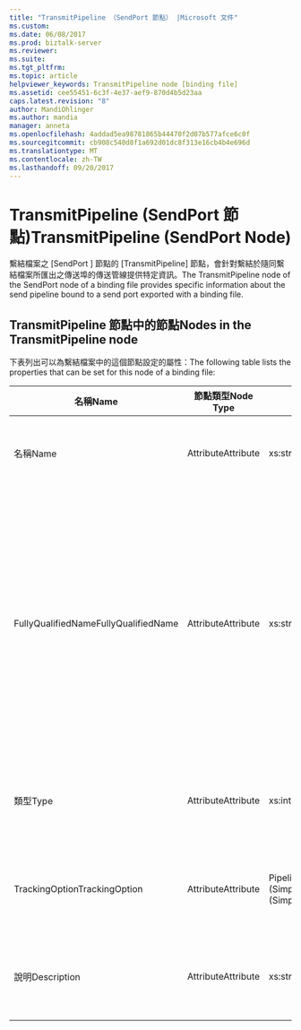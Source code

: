 ```yaml
---
title: "TransmitPipeline （SendPort 節點） |Microsoft 文件"
ms.custom: 
ms.date: 06/08/2017
ms.prod: biztalk-server
ms.reviewer: 
ms.suite: 
ms.tgt_pltfrm: 
ms.topic: article
helpviewer_keywords: TransmitPipeline node [binding file]
ms.assetid: cee55451-6c3f-4e37-aef9-870d4b5d23aa
caps.latest.revision: "8"
author: MandiOhlinger
ms.author: mandia
manager: anneta
ms.openlocfilehash: 4addad5ea98781865b44470f2d07b577afce6c0f
ms.sourcegitcommit: cb908c540d8f1a692d01dc8f313e16cb4b4e696d
ms.translationtype: MT
ms.contentlocale: zh-TW
ms.lasthandoff: 09/20/2017
---
```

# <a name="transmitpipeline-sendport-node"></a><span data-ttu-id="47b94-102">TransmitPipeline (SendPort 節點)</span><span class="sxs-lookup"><span data-stu-id="47b94-102">TransmitPipeline (SendPort Node)</span></span>
<span data-ttu-id="47b94-103">繫結檔案之 [SendPort ] 節點的 [TransmitPipeline] 節點，會針對繫結於隨同繫結檔案所匯出之傳送埠的傳送管線提供特定資訊。</span><span class="sxs-lookup"><span data-stu-id="47b94-103">The TransmitPipeline node of the SendPort node of a binding file provides specific information about the send pipeline bound to a send port exported with a binding file.</span></span>  
  
## <a name="nodes-in-the-transmitpipeline-node"></a><span data-ttu-id="47b94-104">TransmitPipeline 節點中的節點</span><span class="sxs-lookup"><span data-stu-id="47b94-104">Nodes in the TransmitPipeline node</span></span>  
 <span data-ttu-id="47b94-105">下表列出可以為繫結檔案中的這個節點設定的屬性：</span><span class="sxs-lookup"><span data-stu-id="47b94-105">The following table lists the properties that can be set for this node of a binding file:</span></span>  
  
|<span data-ttu-id="47b94-106">**名稱**</span><span class="sxs-lookup"><span data-stu-id="47b94-106">**Name**</span></span>|<span data-ttu-id="47b94-107">**節點類型**</span><span class="sxs-lookup"><span data-stu-id="47b94-107">**Node Type**</span></span>|<span data-ttu-id="47b94-108">**資料類型**</span><span class="sxs-lookup"><span data-stu-id="47b94-108">**Data Type**</span></span>|<span data-ttu-id="47b94-109">**說明**</span><span class="sxs-lookup"><span data-stu-id="47b94-109">**Description**</span></span>|<span data-ttu-id="47b94-110">**限制**</span><span class="sxs-lookup"><span data-stu-id="47b94-110">**Restrictions**</span></span>|<span data-ttu-id="47b94-111">**註解**</span><span class="sxs-lookup"><span data-stu-id="47b94-111">**Comments**</span></span>|  
|--------------|-------------------|-------------------|---------------------|----------------------|------------------|  
|<span data-ttu-id="47b94-112">名稱</span><span class="sxs-lookup"><span data-stu-id="47b94-112">Name</span></span>|<span data-ttu-id="47b94-113">Attribute</span><span class="sxs-lookup"><span data-stu-id="47b94-113">Attribute</span></span>|<span data-ttu-id="47b94-114">xs:string</span><span class="sxs-lookup"><span data-stu-id="47b94-114">xs:string</span></span>|<span data-ttu-id="47b94-115">指定傳送管線的名稱。</span><span class="sxs-lookup"><span data-stu-id="47b94-115">Specifies the name of the send pipeline.</span></span>|<span data-ttu-id="47b94-116">不需要</span><span class="sxs-lookup"><span data-stu-id="47b94-116">Not required</span></span>|<span data-ttu-id="47b94-117">預設值：空白</span><span class="sxs-lookup"><span data-stu-id="47b94-117">Default value: empty</span></span>|  
|<span data-ttu-id="47b94-118">FullyQualifiedName</span><span class="sxs-lookup"><span data-stu-id="47b94-118">FullyQualifiedName</span></span>|<span data-ttu-id="47b94-119">Attribute</span><span class="sxs-lookup"><span data-stu-id="47b94-119">Attribute</span></span>|<span data-ttu-id="47b94-120">xs:string</span><span class="sxs-lookup"><span data-stu-id="47b94-120">xs:string</span></span>|<span data-ttu-id="47b94-121">指定管線的完整名稱，此名稱包括管線被部署為其一部分之組件的名稱。</span><span class="sxs-lookup"><span data-stu-id="47b94-121">Specifies the fully qualified name of the pipeline, which includes the name of the assembly that the pipeline was deployed as a part of</span></span>|<span data-ttu-id="47b94-122">不需要</span><span class="sxs-lookup"><span data-stu-id="47b94-122">Not required</span></span>|<span data-ttu-id="47b94-123">預設值：空白</span><span class="sxs-lookup"><span data-stu-id="47b94-123">Default value: empty</span></span>|  
|<span data-ttu-id="47b94-124">類型</span><span class="sxs-lookup"><span data-stu-id="47b94-124">Type</span></span>|<span data-ttu-id="47b94-125">Attribute</span><span class="sxs-lookup"><span data-stu-id="47b94-125">Attribute</span></span>|<span data-ttu-id="47b94-126">xs:int</span><span class="sxs-lookup"><span data-stu-id="47b94-126">xs:int</span></span>|<span data-ttu-id="47b94-127">指定管線的類型。</span><span class="sxs-lookup"><span data-stu-id="47b94-127">Specifies the type of pipeline.</span></span>|<span data-ttu-id="47b94-128">Required</span><span class="sxs-lookup"><span data-stu-id="47b94-128">Required</span></span>|<span data-ttu-id="47b94-129">預設值：無</span><span class="sxs-lookup"><span data-stu-id="47b94-129">Default value: none</span></span><br /><br /> <span data-ttu-id="47b94-130">可能的值記載於 [Microsoft.BizTalk.ExplorerOM.PipelineType](http://msdn.microsoft.com/library/microsoft.biztalk.explorerom.pipelinetype.aspx) 列舉中。</span><span class="sxs-lookup"><span data-stu-id="47b94-130">Possible values are documented in the [Microsoft.BizTalk.ExplorerOM.PipelineType](http://msdn.microsoft.com/library/microsoft.biztalk.explorerom.pipelinetype.aspx) enumeration.</span></span>|  
|<span data-ttu-id="47b94-131">TrackingOption</span><span class="sxs-lookup"><span data-stu-id="47b94-131">TrackingOption</span></span>|<span data-ttu-id="47b94-132">Attribute</span><span class="sxs-lookup"><span data-stu-id="47b94-132">Attribute</span></span>|<span data-ttu-id="47b94-133">PipelineTrackingTypes (SimpleType)</span><span class="sxs-lookup"><span data-stu-id="47b94-133">PipelineTrackingTypes (SimpleType)</span></span>|<span data-ttu-id="47b94-134">指定管線的追蹤選項。</span><span class="sxs-lookup"><span data-stu-id="47b94-134">Specifies the tracking options for the pipeline.</span></span>|<span data-ttu-id="47b94-135">Required</span><span class="sxs-lookup"><span data-stu-id="47b94-135">Required</span></span>|<span data-ttu-id="47b94-136">預設值：無</span><span class="sxs-lookup"><span data-stu-id="47b94-136">Default value: none</span></span><br /><br /> <span data-ttu-id="47b94-137">可能的值記載於 [Microsoft.BizTalk.ExplorerOM.PipelineTrackingTypes](http://msdn.microsoft.com/library/microsoft.biztalk.explorerom.pipelinetrackingtypes.aspx) 列舉中。</span><span class="sxs-lookup"><span data-stu-id="47b94-137">Possible values are documented in the [Microsoft.BizTalk.ExplorerOM.PipelineTrackingTypes](http://msdn.microsoft.com/library/microsoft.biztalk.explorerom.pipelinetrackingtypes.aspx) enumeration.</span></span>|  
|<span data-ttu-id="47b94-138">說明</span><span class="sxs-lookup"><span data-stu-id="47b94-138">Description</span></span>|<span data-ttu-id="47b94-139">Attribute</span><span class="sxs-lookup"><span data-stu-id="47b94-139">Attribute</span></span>|<span data-ttu-id="47b94-140">xs:string</span><span class="sxs-lookup"><span data-stu-id="47b94-140">xs:string</span></span>|<span data-ttu-id="47b94-141">指定傳送管線的描述。</span><span class="sxs-lookup"><span data-stu-id="47b94-141">Specifies a description for the send pipeline.</span></span>|<span data-ttu-id="47b94-142">不需要</span><span class="sxs-lookup"><span data-stu-id="47b94-142">Not required</span></span>|<span data-ttu-id="47b94-143">預設值：空白</span><span class="sxs-lookup"><span data-stu-id="47b94-143">Default value: empty</span></span>|